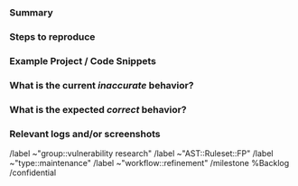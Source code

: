 <!---
Please read this!

Before opening a new issue, make sure to search for keywords in the issues
filtered by the "AST::Ruleset::FP" label:

- https://gitlab.com/gitlab-org/gitlab/-/issues/?sort=updated_desc&state=opened&label_name%5B%5D=AST%3A%3ARuleset%3A%3AFP&first_page_size=100

and verify the issue you're about to submit isn't a duplicate.

Please verify that the issue template corresponds to the problem you're facing.
- False Positive - a finding that was wrongly flagged as a vulnerability
- False Negative - a valid vulnerability that wasn't flagged by the engine
--->

### Summary

<!---
Summarize the inaccuracy encountered concisely.
Correctly classify the category, e.g.: 
 /label ~Category:SAST
 /label ~Category:Secret Detection
 /label ~Category:Dynamic Analysis
--->

### Steps to reproduce

<!-- Describe how one can reproduce the issue - this is very important. Please use an ordered list. -->

### Example Project / Code Snippets

<!-- If possible, please create an example project here on GitLab.com that exhibits the problematic 
behavior, and link to it here. 

For SAST, please include all information for both source and sink if possible.
For Secret Detection, please include an example of a secret, examples of invalid secrets, etc. 
(Please make sure to not post valid working secrets here)
--->

### What is the current *inaccurate* behavior?

<!-- Describe what actually happens. -->

### What is the expected *correct* behavior?

<!-- Describe what you should see instead. -->

### Relevant logs and/or screenshots

<!-- Paste any relevant logs - please use code blocks (```) to format console output, logs, and code
 as it's tough to read otherwise. -->

/label ~"group::vulnerability research"
/label ~"AST::Ruleset::FP"
/label ~"type::maintenance"
/label ~"workflow::refinement"
/milestone %Backlog
/confidential